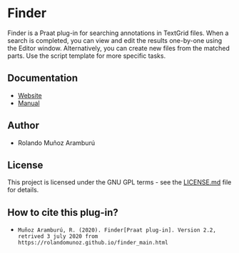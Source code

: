 # Finder

Finder is a Praat plug-in for searching annotations in TextGrid files. When a search is completed, you can view and edit the results one-by-one using the Editor window. Alternatively, you can create new files from the matched parts. Use the script template for more specific tasks.

## Documentation

- [Website](https://rolandomunoz.github.io/praat_tools/finder.html)
- [Manual](https://rolandomunoz.github.io/man/finder_man.pdf)

## Author

- Rolando Muñoz Aramburú

## License

This project is licensed under the GNU GPL terms - see the [LICENSE.md](https://gitlab.com/praat_plugins_rma/plugin_tokenizer/blob/master/LICENSE)
 file for details.

## How to cite this plug-in?

 - `Muñoz Aramburú, R. (2020). Finder[Praat plug-in]. Version 2.2, retrived 3 july 2020 from https://rolandomunoz.github.io/finder_main.html`

